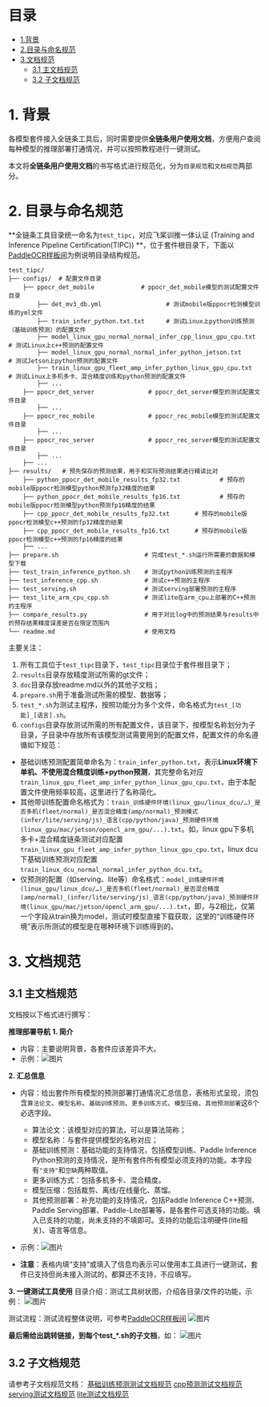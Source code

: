 # 目录
- [1.背景](#背景)
- [2.目录与命名规范](#目录与命名规范)
- [3.文档规范](#文档规范)
	- [3.1 主文档规范](#主文档规范)
	- [3.2 子文档规范](#子文档规范)

<a name="背景"></a>
# 1. 背景
各模型套件接入全链条工具后，同时需要提供**全链条用户使用文档**，方便用户查阅每种模型的推理部署打通情况，并可以按照教程进行一键测试。

本文将**全链条用户使用文档**的书写格式进行规范化，分为`目录规范`和`文档规范`两部分。

<a name="目录与命名规范"></a>
# 2. 目录与命名规范
**全链条工具目录统一命名为`test_tipc`，对应飞桨训推一体认证 (Training and Inference Pipeline Certification(TIPC)) **，位于套件根目录下，下面以[PaddleOCR样板间](https://github.com/PaddlePaddle/PaddleOCR/tree/dygraph/test_tipc)为例说明目录结构规范。
```
test_tipc/
├── configs/  # 配置文件目录
    ├── ppocr_det_mobile             # ppocr_det_mobile模型的测试配置文件目录
        ├── det_mv3_db.yml                  # 测试mobile版ppocr检测模型训练的yml文件
        ├── train_infer_python.txt.txt      # 测试Linux上python训练预测（基础训练预测）的配置文件
        ├── model_linux_gpu_normal_normal_infer_cpp_linux_gpu_cpu.txt     # 测试Linux上c++预测的配置文件
        ├── model_linux_gpu_normal_normal_infer_python_jetson.txt         # 测试Jetson上python预测的配置文件
        ├── train_linux_gpu_fleet_amp_infer_python_linux_gpu_cpu.txt      # 测试Linux上多机多卡、混合精度训练和python预测的配置文件
        ├── ...  
    ├── ppocr_det_server               # ppocr_det_server模型的测试配置文件目录
        ├── ...  
    ├── ppocr_rec_mobile               # ppocr_rec_mobile模型的测试配置文件目录
        ├── ...  
    ├── ppocr_rec_server               # ppocr_rec_server模型的测试配置文件目录
        ├── ...  
    ├── ...  
├── results/   # 预先保存的预测结果，用于和实际预测结果进行精读比对
	├── python_ppocr_det_mobile_results_fp32.txt           # 预存的mobile版ppocr检测模型python预测fp32精度的结果
	├── python_ppocr_det_mobile_results_fp16.txt           # 预存的mobile版ppocr检测模型python预测fp16精度的结果
	├── cpp_ppocr_det_mobile_results_fp32.txt       # 预存的mobile版ppocr检测模型c++预测的fp32精度的结果
	├── cpp_ppocr_det_mobile_results_fp16.txt       # 预存的mobile版ppocr检测模型c++预测的fp16精度的结果
	├── ...
├── prepare.sh                        # 完成test_*.sh运行所需要的数据和模型下载
├── test_train_inference_python.sh    # 测试python训练预测的主程序
├── test_inference_cpp.sh             # 测试c++预测的主程序
├── test_serving.sh                   # 测试serving部署预测的主程序
├── test_lite_arm_cpu_cpp.sh          # 测试lite在arm_cpu上部署的C++预测的主程序
├── compare_results.py                # 用于对比log中的预测结果与results中的预存结果精度误差是否在限定范围内
└── readme.md                         # 使用文档
```
主要关注：
1. 所有工具位于`test_tipc`目录下，`test_tipc`目录位于套件根目录下；
2. `results`目录存放精度测试所需的gt文件；
3. `doc`目录存放readme.md以外的其他子文档；
4. `prepare.sh`用于准备测试所需的模型、数据等；
5. `test_*.sh`为测试主程序，按照功能分为多个文件，命名格式为`test_[功能]_[语言].sh`。
6. `configs`目录存放测试所需的所有配置文件，该目录下，按模型名称划分为子目录，子目录中存放所有该模型测试需要用到的配置文件，配置文件的命名遵循如下规范：
	
- 基础训练预测配置简单命名为：`train_infer_python.txt`，表示**Linux环境下单机、不使用混合精度训练+python预测**，其完整命名对应`train_linux_gpu_fleet_amp_infer_python_linux_gpu_cpu.txt`，由于本配置文件使用频率较高，这里进行了名称简化。
- 其他带训练配置命名格式为：`train_训练硬件环境(linux_gpu/linux_dcu/…)_是否多机(fleet/normal)_是否混合精度(amp/normal)_预测模式(infer/lite/serving/js)_语言(cpp/python/java)_预测硬件环境(linux_gpu/mac/jetson/opencl_arm_gpu/...).txt`。如，linux gpu下多机多卡+混合精度链条测试对应配置 `train_linux_gpu_fleet_amp_infer_python_linux_gpu_cpu.txt`，linux dcu下基础训练预测对应配置 `train_linux_dcu_normal_normal_infer_python_dcu.txt`。
- 仅预测的配置（如serving、lite等）命名格式：`model_训练硬件环境(linux_gpu/linux_dcu/…)_是否多机(fleet/normal)_是否混合精度(amp/normal)_(infer/lite/serving/js)_语言(cpp/python/java)_预测硬件环境(linux_gpu/mac/jetson/opencl_arm_gpu/...).txt`，即，与2相比，仅第一个字段从train换为model，测试时模型直接下载获取，这里的“训练硬件环境”表示所测试的模型是在哪种环境下训练得到的。


<a name="文档规范"></a>
# 3. 文档规范
<a name="主文档规范"></a>
## 3.1 主文档规范
文档按以下格式进行撰写：

**推理部署导航**
**1. 简介**

- 内容：主要说明背景，各套件应该差异不大。
- 示例：![图片](http://bos.bj.bce-internal.sdns.baidu.com/agroup-bos-bj/bj-0219d43e86646e2d89dbf479b1b3096ff6863f80)

**2. 汇总信息**

- 内容：给出套件所有模型的预测部署打通情况汇总信息，表格形式呈现，须包含`算法论文`、`模型名称`、`基础训练预测`、`更多训练方式`、`模型压缩`、`其他预测部署`这6个必选字段。
	- 算法论文：该模型对应的算法，可以是算法简称；
	- 模型名称：与套件提供模型的名称对应；
	- 基础训练预测：基础功能的支持情况，包括模型训练、Paddle Inference Python预测的支持情况，是所有套件所有模型必须支持的功能。本字段有`"支持"`和`空缺`两种取值。
	- 更多训练方式：包括多机多卡、混合精度。
	- 模型压缩：包括裁剪、离线/在线量化、蒸馏。
	- 其他预测部署：补充功能的支持情况，包括Paddle Inference C++预测、Paddle Serving部署、Paddle-Lite部署等，是各套件可选支持的功能。填入已支持的功能，尚未支持的不填即可。支持的功能后注明硬件(lite相关)、语言等信息。

- 示例：![图片](http://bos.bj.bce-internal.sdns.baidu.com/agroup-bos-bj/bj-8dd4093dd06d78dd1c8a687d52b906c28e41864c)
- **注意**：表格内填“支持“或填入了信息均表示可以使用本工具进行一键测试，套件已支持但尚未接入测试的，都算还不支持，不应填写。

**3. 一键测试工具使用**
目录介绍：测试工具树状图，介绍各目录/文件的功能，示例：
![图片](http://bos.bj.bce-internal.sdns.baidu.com/agroup-bos-bj/bj-1ad3c9c95bdba92e9d05324b06a4c179f5f0547a)

测试流程：测试流程整体说明，可参考[PaddleOCR样板间](https://github.com/PaddlePaddle/PaddleOCR/tree/dygraph/test_tipc#%E6%B5%8B%E8%AF%95%E6%B5%81%E7%A8%8B)
![图片](http://bos.bj.bce-internal.sdns.baidu.com/agroup-bos-bj/bj-8cd3812099f4fbd3a02aa11755e667dce0b4ff5e)

**最后需给出跳转链接，到每个test_*.sh的子文档**，如：
![图片](http://bos.bj.bce-internal.sdns.baidu.com/agroup-bos-bj/bj-30f7d56b63e3fd2509fe0021816c321a8b62c85a)

<a name="子文档规范"></a>
## 3.2 子文档规范
请参考子文档规范文档：
[基础训练预测测试文档规范]()
[cpp预测测试文档规范]()
[serving测试文档规范]()
[lite测试文档规范]()
